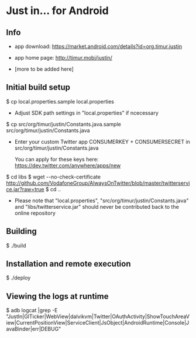 
Just in... for Android
======================

Info
----

- app download: https://market.android.com/details?id=org.timur.justin

- app home page: http://timur.mobi/justin/

- [more to be added here]


Initial build setup
-------------------

$ cp local.properties.sample local.properties

- Adjust SDK path settings in "local.properties" if ncecessary

$ cp src/org/timur/justin/Constants.java.sample src/org/timur/justin/Constants.java

- Enter your custom Twitter app CONSUMERKEY + CONSUMERSECRET in 
  src/org/timur/justin/Constants.java
  
  You can apply for these keys here: https://dev.twitter.com/anywhere/apps/new
  
$ cd libs
$ wget --no-check-certificate http://github.com/VodafoneGroup/AlwaysOnTwitter/blob/master/twitterservice.jar?raw=true
$ cd ..
  
- Please note that "local.properties", "src/org/timur/justin/Constants.java" and "libs/twitterservice.jar"
  should never be contributed back to the online repository


Building
--------

$ ./build


Installation and remote execution
---------------------------------

$ ./deploy


Viewing the logs at runtime
---------------------------

$ adb logcat |grep -E "JustIn|GlTicker|WebView|dalvikvm|Twitter|OAuthActivity|ShowTouchAreaView|CurrentPositionView|ServiceClient|JsObject|AndroidRuntime|Console|JavaBinder|err|DEBUG"


